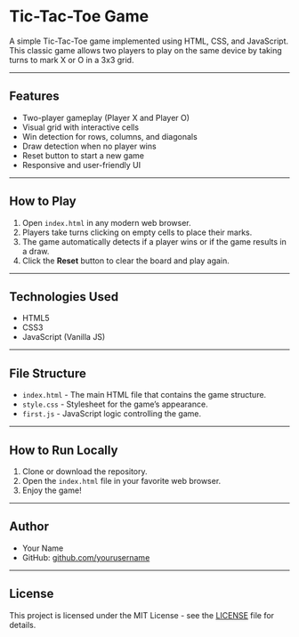 
# Tic-Tac-Toe Game

A simple Tic-Tac-Toe game implemented using HTML, CSS, and JavaScript.  
This classic game allows two players to play on the same device by taking turns to mark X or O in a 3x3 grid.

---

## Features

- Two-player gameplay (Player X and Player O)
- Visual grid with interactive cells
- Win detection for rows, columns, and diagonals
- Draw detection when no player wins
- Reset button to start a new game
- Responsive and user-friendly UI

---

## How to Play

1. Open `index.html` in any modern web browser.
2. Players take turns clicking on empty cells to place their marks.
3. The game automatically detects if a player wins or if the game results in a draw.
4. Click the **Reset** button to clear the board and play again.

---

## Technologies Used

- HTML5
- CSS3
- JavaScript (Vanilla JS)

---

## File Structure

- `index.html` - The main HTML file that contains the game structure.
- `style.css` - Stylesheet for the game’s appearance.
- `first.js` - JavaScript logic controlling the game.

---

## How to Run Locally

1. Clone or download the repository.
2. Open the `index.html` file in your favorite web browser.
3. Enjoy the game!

---

## Author

- Your Name  
- GitHub: [github.com/yourusername](https://github.com/Ranjitha110)

---

## License

This project is licensed under the MIT License - see the [LICENSE](LICENSE) file for details.

